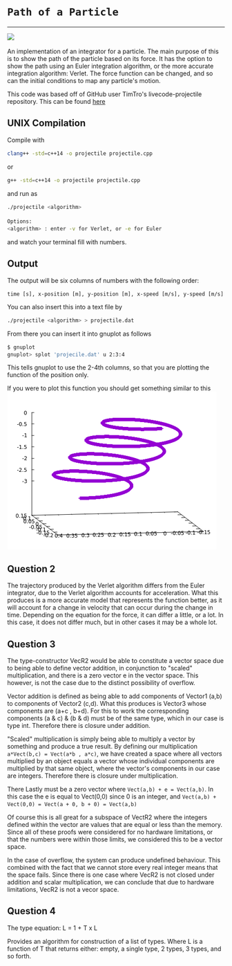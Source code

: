 # `Path of a Particle`
---
![](https://travis-ci.org/SOFE-2850U/assignment-1-team-int-elligence.svg?branch=master)

An implementation of an integrator for a particle. The main purpose of this is to show the path of the particle based on its force. It has the option to show the path using an Euler integration algorithm, or the more accurate integration algorithm: Verlet. The force function can be changed, and so can the initial conditions to map any particle's motion.

This code was based off of GitHub user TimTro's livecode-projectile repository. This can be found [here](https://github.com/timtro/livecode-projectile)


## UNIX Compilation

Compile with
```bash
clang++ -std=c++14 -o projectile projectile.cpp
```
or
```bash
g++ -std=c++14 -o projectile projectile.cpp
```
and run as
```bash
./projectile <algorithm>

Options:
<algorithm> : enter -v for Verlet, or -e for Euler
```
and watch your terminal fill with numbers.

## Output

The output will be six columns of numbers with the following order:
```
time [s], x-position [m], y-position [m], x-speed [m/s], y-speed [m/s]
```

You can also insert this into a text file by

```bash
./projectile <algorithm> > projectile.dat
```

From there you can insert it into gnuplot as follows

```bash
$ gnuplot
gnuplot> splot 'projecile.dat' u 2:3:4
```

This tells gnuplot to use the 2-4th columns, so that you are plotting the function of the position only.

If you were to plot this function you should get something similar to this
![](example.png)

## Question 2

The trajectory produced by the Verlet algorithm differs from the Euler integrator, due to the Verlet algorithm
accounts for acceleration. What this produces is a more accurate model that represents the function better, as it will account
for a change in velocity that can occur during the change in time. Depending on the equation for the force, it can differ a little, or a lot. In this case, it does not differ much, but in other cases it may be a whole lot.

## Question 3

The type-constructor VecR2<int> would be able to constitute a vector space due to being able to define vector addition, in conjunction to "scaled" multiplication, and there is a zero vector e in the vector space. This however, is not the case due to the distinct possibility of overflow.

Vector addition is defined as being able to add components of Vector1 (a,b) to components of Vector2 (c,d). What this produces is Vector3 whose components are (a+c , b+d). For this to work the corresponding components (a & c) & (b & d) must be of the same type, which in our case is type int. Therefore there is closure under addition.

"Scaled" multiplication is simply being able to multiply a vector by something and produce a true result. By defining our multiplication ```a*Vect(b,c) = Vect(a*b , a*c)```, we have created a space where all vectors multiplied by an object equals a vector whose individual components are multiplied by that same object, where the vector's components in our case are integers. Therefore there is closure under multiplication.

There Lastly must be a zero vector where ```Vect(a,b) + e = Vect(a,b)```. In this case the e is equal to Vect(0,0) since 0 is an integer, and ```Vect(a,b) + Vect(0,0) = Vect(a + 0, b + 0) = Vect(a,b)```

Of course this is all great for a subspace of VectR2<int> where the integers defined within the vector are values that are equal or less than the memory. Since all of these proofs were considered for no hardware limitations, or that the numbers were within those limits, we considered this to be a vector space.

In the case of overflow, the system can produce undefined behaviour. This combined with the fact that we cannot store every real integer means that the space fails. Since there is one case where VecR2<int> is not closed under addition and scalar multiplication, we can conclude that due to hardware limitations, VecR2<int> is not a vecor space.


## Question 4

The type equation: L<T> = 1 + T x L<T>

Provides an algorithm for construction of a list of types. Where L is a function of T that returns either: empty, a single type, 2 types, 3 types, and so forth.
